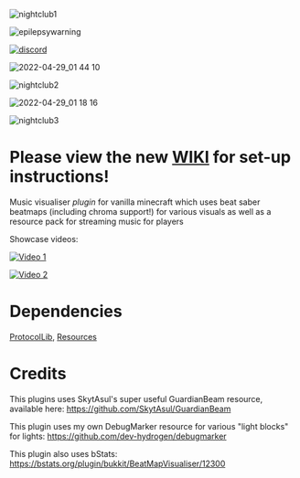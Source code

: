 ![nightclub1](https://user-images.githubusercontent.com/96733109/165861207-e3ffc1db-9059-4d83-805b-8a38c2775081.png)

![epilepsywarning](https://user-images.githubusercontent.com/96733109/165861211-71237efe-4218-4480-bd1f-bce3c914e661.png)

[![discord](https://user-images.githubusercontent.com/96733109/165862720-ab34a180-fbf8-41de-a5af-f19f4e29efa6.png)](https://discord.gg/pthYrdPsm6)

![2022-04-29_01 44 10](https://user-images.githubusercontent.com/96733109/165861247-614dc61d-563f-4d8d-a1a7-513b3a9c763b.png)

![nightclub2](https://user-images.githubusercontent.com/96733109/165861219-290d0b28-e7d9-46b7-814d-2210fc008645.png)

![2022-04-29_01 18 16](https://user-images.githubusercontent.com/96733109/165861265-60f5323f-aa12-4c9d-97f0-665bb334efbf.png)

![nightclub3](https://user-images.githubusercontent.com/96733109/165861224-12d4419a-76e8-44c3-8403-7e643768a061.png)

# Please view the new [WIKI](https://github.com/dev-hydrogen/Nightclub/wiki) for set-up instructions!

Music visualiser *plugin* for vanilla minecraft which uses beat saber beatmaps (including chroma support!) for various visuals as well as a resource pack for streaming music for players

Showcase videos: 

[![Video 1](https://img.youtube.com/vi/dz9uMqrcbec/0.jpg)](https://www.youtube.com/watch?v=dz9uMqrcbec)

[![Video 2](https://img.youtube.com/vi/U-vX8qi9YqA/0.jpg)](https://www.youtube.com/watch?v=U-vX8qi9YqA)

# Dependencies

[ProtocolLib](https://www.spigotmc.org/resources/protocollib.1997/), [Resources](https://github.com/dev-hydrogen/resources)

# Credits
  
This plugins uses SkytAsul's super useful GuardianBeam resource, available here: https://github.com/SkytAsul/GuardianBeam

This plugin uses my own DebugMarker resource for various "light blocks" for lights: https://github.com/dev-hydrogen/debugmarker

This plugin also uses bStats: https://bstats.org/plugin/bukkit/BeatMapVisualiser/12300
